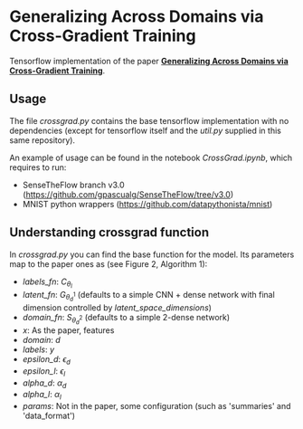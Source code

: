 # Generalizing Across Domains via Cross-Gradient Training

Tensorflow implementation of the paper [**Generalizing Across Domains via Cross-Gradient Training**](https://arxiv.org/abs/1804.10745).

## Usage

The file *crossgrad.py* contains the base tensorflow implementation with no dependencies (except for tensorflow itself and the *util.py* supplied in this same repository).

An example of usage can be found in the notebook *CrossGrad.ipynb*, which requires to run:

* SenseTheFlow branch v3.0 (https://github.com/gpascualg/SenseTheFlow/tree/v3.0)
* MNIST python wrappers (https://github.com/datapythonista/mnist)

## Understanding crossgrad function

In *crossgrad.py* you can find the base function for the model. Its parameters map to the paper ones as (see Figure 2, Algorithm 1):

* *labels_fn*: $C_{\theta_l}$
* *latent_fn*: $G_{\theta^1_d}$ (defaults to a simple CNN + dense network with final dimension controlled by *latent_space_dimensions*)
* *domain_fn*: $S_{\theta^2_d}$ (defaults to a simple 2-dense network)
* *$x$*: As the paper, features
* *domain*: $d$
* *labels*: $y$
* *epsilon_d*: $\epsilon_d$
* *epsilon_l*: $\epsilon_l$
* *alpha_d*: $\alpha_d$
* *alpha_l*: $\alpha_l$
* *params*: Not in the paper, some configuration (such as 'summaries' and 'data_format')
